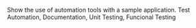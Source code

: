 Show the use of automation tools with a sample application. Test Automation, Documentation, Unit Testing, Funcional Testing